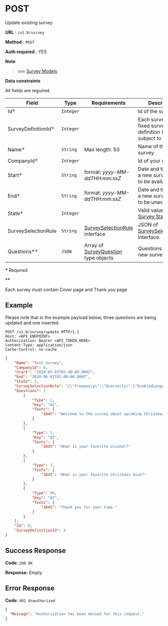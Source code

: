 # POST
Update existing survey

**URL** : `/v1.0/survey`

**Method** : `POST`

**Auth required** : YES

**Note**
> see [Survey Models](./Model/survey-interface.md)

**Data constraints**

All fields are reguired.

| Field               | Type      | Requirements                                            | Description                                                    |
| ------------------- | --------- | ------------------------------------------------------- | -------------------------------------------------------------- |
| Id\*                | `Integer` |                                                         | Id of the survey                                               |
| SurveyDefinitionId\*| `Integer` |                                                         | Each survey has fixed survey definition (not subject to change)|
| Name\*              | `String`  | Max length: 50                                          | Name of the new survey                                         |
| CompanyId\*         | `Integer` |                                                         | Id of your company                                             |
| Start\*             | `String`  | format: *yyyy-MM-ddTHH:mm:ssZ*                          | Date and time when a new survey starts to be available         |
| End\*               | `String`  | format: *yyyy-MM-ddTHH:mm:ssZ*                          | Date and time when a new survey starts to be unavailable       |
| State\*             | `Integer` |                                                         | Valid value of [Survey State](./Model/survey-enum.md#surveystate) enum	 |
| SurveySelectionRule | `String`  | [SurveySelectionRule](./Model/survey-interface.md#surveyselectionrule) interface   | JSON of [SurveySelectionRule](./Model/survey-interface.md#surveyselectionrule) interface. |
| Questions\*\*       | `JSON`    | Array of [SurveyQuestion](./Model/survey-interface.md#surveyquestion) type objects | Questions of the new survey.                                   |

**\*** Requried

**\*\***

Each survey must contain Cover page and Thank you page

## Example
Please note that in the example payload below, three questions are being updated and one inserted.

``` http
POST /v1.0/survey/update HTTP/1.1
Host: <API_ENDPOINT>
Authorization: Bearer <API_TOKEN_HERE>
Content-Type: application/json
Cache-Control: no-cache
```

``` json
{
	"Name": "Test Survey",
	"CompanyId": 0,
	"Start": "2020-05-01T02:00:00.000Z",
	"End": "2020-06-01T02:00:00.000Z",
	"State": 2,
	"SurveySelectionRule": "{\"Frequency\":\"Quarterly\",\"EnabledLanguages\":\"[{\"id\":1045,\"label\":\"English\",\"code\":\"en\"}]\",\"Filters\":{\"Manager\":\"GUNNAR\"}}",
	"Questions": [
		{
			"Type": 1,
			"Key": "Q1",
			"Texts": {
				"1045": "Welcome to the survey about upcoming Christmas party."
			}
		},
		{
			"Type": 3,
			"Key": "Q2",
			"Texts": {
				"1045": "What is your favorite alcohol?"
			}
		},
		{
			"Type": 3,
			"Texts": {
				"1045": "What is your favorite Christmas dish?"
			}
		},
		{
			"Type": 99,
			"Key": "Q3",
			"Texts": {
				"1045": "Thank you for your time."
			}
		}
	],
	"Id": 0,
	"SurveyDefinitionId": 0
}
```

## Success Response

**Code:** `200 OK`

**Response:** Empty

## Error Response

**Code:** `401 Unauthorized`

```json
{
  "Message": "Authorization has been denied for this request."
}
```